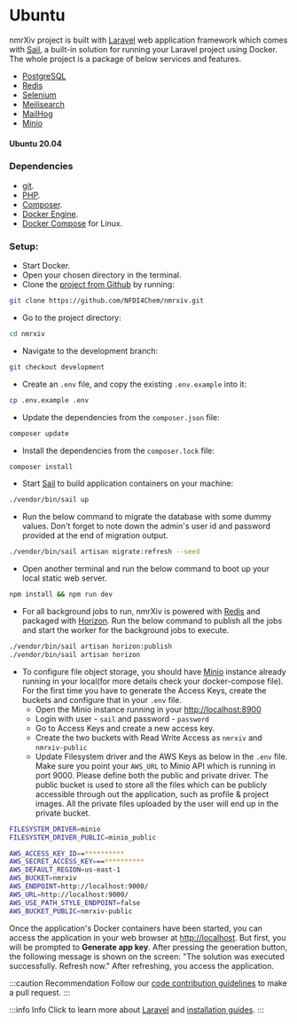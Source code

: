 # Ubuntu

nmrXiv project is built with [Laravel](https://laravel.com/8.x) web application framework which comes with [Sail](https://laravel.com/8.x/sail), a built-in solution for running your Laravel project using Docker.
The whole project is a package of below services and features.

- [PostgreSQL](https://www.postgresql.org/)
- [Redis](https://redis.io/)
- [Selenium](https://www.selenium.dev/documentation/)
- [Meilisearch](https://docs.meilisearch.com/)
- [MailHog](https://mailtrap.io/blog/mailhog-explained/)
- [Minio](https://min.io/)

#### Ubuntu 20.04

### Dependencies

- [git](https://git-scm.com/).
- [PHP](https://www.php.net/manual/en/install.php).
- [Composer](https://getcomposer.org/download/).
- [Docker Engine](https://docs.docker.com/engine/install/ubuntu/).
- [Docker Compose](https://docs.docker.com/compose/install/) for Linux.

### Setup:

- Start Docker.
- Open your chosen directory in the terminal.
- Clone the [project from Github](https://github.com/NFDI4Chem/nmrxiv) by running:

```bash
git clone https://github.com/NFDI4Chem/nmrxiv.git
```

- Go to the project directory:

```bash
cd nmrxiv
```

- Navigate to the development branch:

```bash
git checkout development
```

- Create an `.env` file, and copy the existing `.env.example` into it:

```bash
cp .env.example .env 
```

- Update the dependencies from the `composer.json` file:

```bash
composer update
```

- Install the dependencies from the `composer.lock` file:

```bash
composer install
```

- Start [Sail](https://laravel.com/8.x/sail#starting-and-stopping-sail) to build application containers on your machine:

```bash
./vendor/bin/sail up
```

- Run the below command to migrate the database with some dummy values.
  Don't forget to note down the admin's user id and password provided at the end of migration output.

```bash
./vendor/bin/sail artisan migrate:refresh --seed
```

- Open another terminal and run the below command to boot up your local static web server.

```bash
npm install && npm run dev
```

- For all background jobs to run, nmrXiv is powered with [Redis](https://redis.com/) and packaged with [Horizon](https://github.com/laravel/horizon).
  Run the below command to publish all the jobs and start the worker for the background jobs to execute.

```bash
./vendor/bin/sail artisan horizon:publish
./vendor/bin/sail artisan horizon
```

- To configure file object storage, you should have [Minio](https://min.io/) instance already running in your local(for more details check your docker-compose file). For the first time you have to generate the Access Keys, create the buckets and configure that in your `.env` file.
  - Open the Minio instance running in your [http://localhost:8900](http://localhost:8900/)
  - Login with user - `sail` and password - `password`
  - Go to Access Keys and create a new access key.
  - Create the two buckets with Read Write Access as `nmrxiv` and `nmrxiv-public`
  - Update Filesystem driver and the AWS Keys as below in the `.env` file. Make sure you point your `AWS_URL` to Minio API which is running in port 9000. Please define both the public and private driver. The public bucket is used to store all the files which can be publicly accessible through out the application, such as profile & project images. All the private files uploaded by the user will end up in the private bucket.

```bash
FILESYSTEM_DRIVER=minio
FILESYSTEM_DRIVER_PUBLIC=minio_public

AWS_ACCESS_KEY_ID==**********
AWS_SECRET_ACCESS_KEY===**********
AWS_DEFAULT_REGION=us-east-1
AWS_BUCKET=nmrxiv
AWS_ENDPOINT=http://localhost:9000/
AWS_URL=http://localhost:9000/
AWS_USE_PATH_STYLE_ENDPOINT=false
AWS_BUCKET_PUBLIC=nmrxiv-public
```

Once the application's Docker containers have been started, you can access the application in your web browser at [http://localhost](http://localhost). But first, you will be prompted to <b>Generate app key</b>. After pressing the generation button, the following message is shown on the screen: "The solution was executed successfully. Refresh now." After refreshing, you access the application.

:::caution Recommendation
Follow our [code contribution guidelines](/developer-guides/code-contribution-guidelines) to make a pull request.
:::

:::info Info
Click to learn more about [Laravel](https://laravel.com/9.x) and [installation guides](https://laravel.com/9.x/installation).
:::
